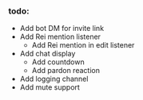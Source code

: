 ### todo:
- Add bot DM for invite link
- Add Rei mention listener
    - Add Rei mention in edit listener
- Add chat display
    - Add countdown
    - Add pardon reaction
- Add logging channel
- Add mute support